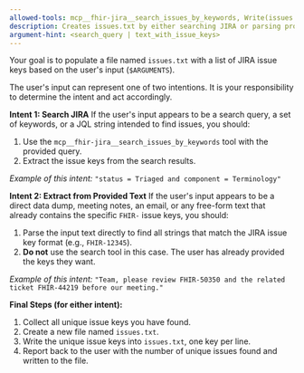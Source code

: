 ```yaml
---
allowed-tools: mcp__fhir-jira__search_issues_by_keywords, Write(issues.txt)
description: Creates issues.txt by either searching JIRA or parsing provided text for issue keys.
argument-hint: <search_query | text_with_issue_keys>
---
```


Your goal is to populate a file named `issues.txt` with a list of JIRA issue keys based on the user's input (`$ARGUMENTS`).

The user's input can represent one of two intentions. It is your responsibility to determine the intent and act accordingly.

**Intent 1: Search JIRA**
If the user's input appears to be a search query, a set of keywords, or a JQL string intended to find issues, you should:
1.  Use the `mcp__fhir-jira__search_issues_by_keywords` tool with the provided query.
2.  Extract the issue keys from the search results.

*Example of this intent:* `"status = Triaged and component = Terminology"`

**Intent 2: Extract from Provided Text**
If the user's input appears to be a direct data dump, meeting notes, an email, or any free-form text that already contains the specific `FHIR-` issue keys, you should:
1.  Parse the input text directly to find all strings that match the JIRA issue key format (e.g., `FHIR-12345`).
2.  **Do not** use the search tool in this case. The user has already provided the keys they want.

*Example of this intent:* `"Team, please review FHIR-50350 and the related ticket FHIR-44219 before our meeting."`

**Final Steps (for either intent):**
1.  Collect all unique issue keys you have found.
2.  Create a new file named `issues.txt`.
3.  Write the unique issue keys into `issues.txt`, one key per line.
4.  Report back to the user with the number of unique issues found and written to the file.
